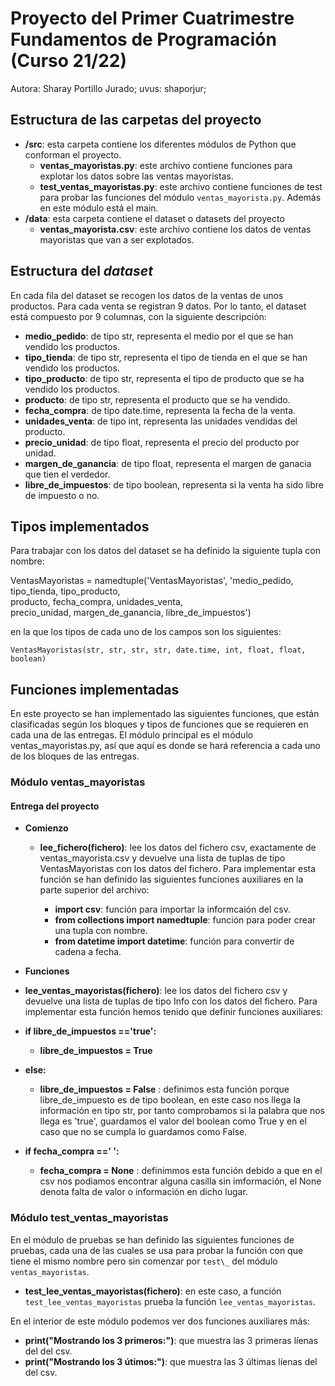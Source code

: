 # Proyecto del Primer Cuatrimestre Fundamentos de Programación (Curso  21/22)
Autora: Sharay Portillo Jurado;   uvus: shaporjur;

## Estructura de las carpetas del proyecto

* **/src**: esta carpeta contiene los diferentes módulos de Python que conforman el proyecto.
    * **ventas_mayoristas.py**: este archivo contiene funciones para explotar los datos sobre las ventas mayoristas.
    * **test_ventas_mayoristas.py**: este archivo contiene funciones de test para probar las funciones del módulo `ventas_mayorista.py`. Además en este módulo está el main.
* **/data**: esta carpeta contiene el dataset o datasets del proyecto
    * **ventas_mayorista.csv**: este archivo contiene los datos de ventas mayoristas que van a ser explotados.

## Estructura del *dataset*

En cada fila del dataset se recogen los datos de la ventas de unos productos. Para cada venta se registran 9 datos. Por lo tanto, el dataset está compuesto por 9 columnas, con la siguiente descripción:

* **medio_pedido**: de tipo str, representa el medio por el que se han vendido los productos.
* **tipo_tienda**: de tipo str, representa el tipo de tienda en el que se han vendido los productos.
* **tipo_producto**: de tipo str, representa el tipo de producto que se ha vendido los productos.
* **producto**: de tipo str, representa el producto que se ha vendido.
* **fecha_compra**: de tipo date.time, representa la fecha de la venta.
* **unidades_venta**: de tipo int, representa las unidades vendidas del producto.
* **precio_unidad**: de tipo float, representa el precio del producto por unidad.
* **margen_de_ganancia**: de tipo float, representa el margen de ganacia que tien el verdedor.
* **libre_de_impuestos**: de tipo boolean, representa si la venta ha sido libre de impuesto o no.

## Tipos implementados

Para trabajar con los datos del dataset se ha definido la siguiente tupla con nombre:

VentasMayoristas =  namedtuple('VentasMayoristas', 'medio_pedido, tipo_tienda, tipo_producto, \
                            producto, fecha_compra, unidades_venta, \
                            precio_unidad, margen_de_ganancia, libre_de_impuestos')

en la que los tipos de cada uno de los campos son los siguientes:

`VentasMayoristas(str, str, str, str, date.time, int, float, float, boolean)`

## Funciones implementadas

En este proyecto se han implementado las siguientes funciones, que están clasificadas según los bloques y tipos de funciones que se requieren en cada una de las entregas.
El módulo principal es el módulo ventas_mayoristas.py, así que aquí es donde se hará referencia a cada uno de los bloques de las entregas.

### Módulo ventas_mayoristas

#### Entrega del proyecto

* **Comienzo**  

  * **lee_fichero(fichero)**: lee los datos del fichero csv, exactamente de ventas_mayorista.csv y devuelve una lista de tuplas de tipo VentasMayoristas con los datos del fichero. Para implementar esta función se han definido las siguientes funciones auxiliares en la parte superior del archivo:

    * **import csv**: función para importar la informcaión del csv.
    * **from collections import namedtuple**: función para poder crear una tupla con nombre.
    * **from datetime import datetime**: función para convertir de cadena a fecha.   


 * **Funciones**

  * **lee_ventas_mayoristas(fichero)**:  lee los datos del fichero csv y devuelve una lista de tuplas de tipo Info con los datos del fichero. Para implementar esta función hemos tenido que definir funciones auxiliares:


 * **if libre_de_impuestos =='true':**
    * **libre_de_impuestos = True**
 * **else:**
    * **libre_de_impuestos = False**
    : definimos esta función porque libre_de_impuesto es de tipo boolean, en este caso nos llega la información en tipo str, por tanto comprobamos si la palabra que nos llega es 'true', guardamos el valor del boolean como True y en el caso que no se cumpla lo guardamos como False.

 * **if fecha_compra ==' ':**
    * **fecha_compra = None**
    : definimmos esta función debido a que en el csv nos podiamos encontrar alguna casilla sin imformación, el None denota falta de valor o información en dicho lugar.


 ### Módulo test_ventas_mayoristas

En el módulo de pruebas se han definido las siguientes funciones de pruebas, cada una de las cuales se usa para probar la función con que tiene el mismo nombre pero sin comenzar por `test\_` del módulo `ventas_mayoristas`. 

* **test_lee_ventas_mayoristas(fichero)**: en este caso, a función `test_lee_ventas_mayoristas` prueba la función `lee_ventas_mayoristas`.

En el interior de este módulo podemos ver dos funciones auxiliares más:

 * **print("Mostrando los 3 primeros:")**: que muestra las 3 primeras líenas del del csv.
 * **print("Mostrando los 3 útimos:")**: que muestra las 3 últimas líenas del del csv.

